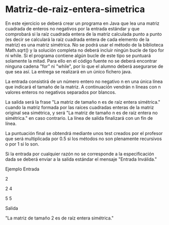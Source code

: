 # Matriz-de-raiz-entera-simetrica

En este ejercicio se deberá crear un programa en Java que lea una matriz cuadrada de enteros no negativos por la entrada estándar y que comprobará si la raíz cuadrada entera de la matriz calculada punto a punto (es decir se calculará la raíz cuadrada entera de cada elemento de la matriz) es una matriz simétrica. No se podrá usar el método de la biblioteca Math.sqrt() y la solución completa no deberá incluir ningún bucle de tipo for ni while.  Si el programa contiene algún bucle de este tipo se puntuará solamente la mitad. Para ello en el código fuente no se deberá encontrar ninguna cadena "for" ni "while", por lo que el alumno deberá asegurarse de que sea así. La entrega se realizará en un único fichero java.

La entrada consistirá de un número entero no negativo  n  en una única línea que indicará el tamaño de la matriz. A continuación vendrán n lineas  con n valores enteros no negativos separados por blancos. 

La salida será la frase "La matriz de tamaño n es de raíz entera simétrica."  cuando la matriz formada por las raíces cuadradas enteras de la matriz original sea simétrica, y será "La matriz de tamaño n es de raíz entera no simétrica." en caso contrario. La línea de salida finalizará con un fin de línea.

La puntuación final se obtendrá mediante unos test creados por el profesor que será multiplicada por 0.5 si los métodos no son plenamente recursivos o por 1 si lo son.

Si la entrada por cualquier razón no se corresponde a la especificación dada se deberá enviar a la salida estándar el mensaje "Entrada Inválida."

Ejemplo
Entrada

2

2 4

5 5

Salida

"La matriz de tamaño 2 es de raíz entera simétrica."
